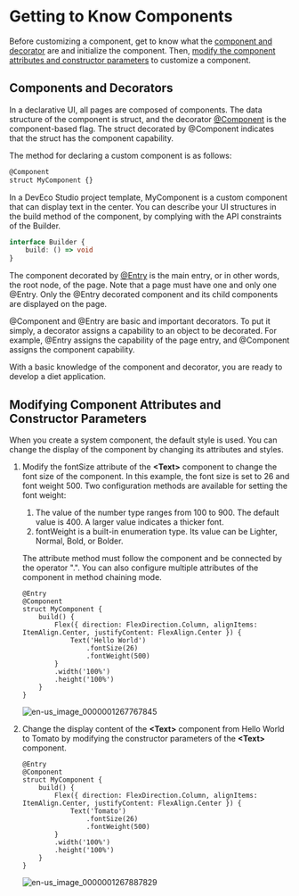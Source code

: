 # Getting to Know Components


Before customizing a component, get to know what the [component and decorator](#components-and-decorators) are and initialize the component. Then, [modify the component attributes and constructor parameters](#modifying-component-attributes-and-constructor-parameters) to customize a component.


## Components and Decorators

In a declarative UI, all pages are composed of components. The data structure of the component is struct, and the decorator [@Component](ts-component-based-component.md) is the component-based flag. The struct decorated by @Component indicates that the struct has the component capability.

The method for declaring a custom component is as follows:

```ts
@Component
struct MyComponent {}
```

In a DevEco Studio project template, MyComponent is a custom component that can display text in the center. You can describe your UI structures in the build method of the component, by complying with the API constraints of the Builder.

```ts
interface Builder {
    build: () => void
}
```

The component decorated by [@Entry](../ui/ts-component-based-entry.md) is the main entry, or in other words, the root node, of the page. Note that a page must have one and only one @Entry. Only the @Entry decorated component and its child components are displayed on the page.

@Component and @Entry are basic and important decorators. To put it simply, a decorator assigns a capability to an object to be decorated. For example, @Entry assigns the capability of the page entry, and @Component assigns the component capability.

With a basic knowledge of the component and decorator, you are ready to develop a diet application.


## Modifying Component Attributes and Constructor Parameters

When you create a system component, the default style is used. You can change the display of the component by changing its attributes and styles.

1. Modify the fontSize attribute of the **\<Text>** component to change the font size of the component. In this example, the font size is set to 26 and font weight 500. Two configuration methods are available for setting the font weight:
   1. The value of the number type ranges from 100 to 900. The default value is 400. A larger value indicates a thicker font.
   2. fontWeight is a built-in enumeration type. Its value can be Lighter, Normal, Bold, or Bolder.

   The attribute method must follow the component and be connected by the operator ".". You can also configure multiple attributes of the component in method chaining mode.


   ```
   @Entry
   @Component
   struct MyComponent {
       build() {
           Flex({ direction: FlexDirection.Column, alignItems: ItemAlign.Center, justifyContent: FlexAlign.Center }) {
               Text('Hello World')
                   .fontSize(26)
                   .fontWeight(500)
           }
           .width('100%')
           .height('100%')
       }
   }
   ```

   ![en-us_image_0000001267767845](figures/en-us_image_0000001267767845.png)

2. Change the display content of the **\<Text>** component from Hello World to Tomato by modifying the constructor parameters of the **\<Text>** component.

   ```
   @Entry
   @Component
   struct MyComponent {
       build() {
           Flex({ direction: FlexDirection.Column, alignItems: ItemAlign.Center, justifyContent: FlexAlign.Center }) {
               Text('Tomato')
                   .fontSize(26)
                   .fontWeight(500)
           }
           .width('100%')
           .height('100%')
       }
   }
   ```

   ![en-us_image_0000001267887829](figures/en-us_image_0000001267887829.png)
